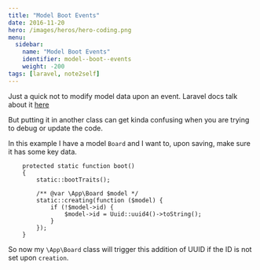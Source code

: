 ```yaml
---
title: "Model Boot Events"
date: 2016-11-20
hero: /images/heros/hero-coding.png
menu:
  sidebar:
    name: "Model Boot Events"
    identifier: model--boot--events
    weight: -200
tags: [laravel, note2self]
---
```


Just a quick not to modify model data upon an event. Laravel docs talk about it [here](https://laravel.com/docs/5.3/eloquent#events) 

But putting it in another class can get kinda confusing when you are trying to debug or update the code.

In this example I have a model `Board` and I want to, upon saving, make sure it has some key data.

```
    protected static function boot()
    {
        static::bootTraits();

        /** @var \App\Board $model */
        static::creating(function ($model) {
            if (!$model->id) {
                $model->id = Uuid::uuid4()->toString();
            }
        });
    }
```

So now my `\App\Board` class will trigger this addition of UUID if the ID is not set upon `creation`.